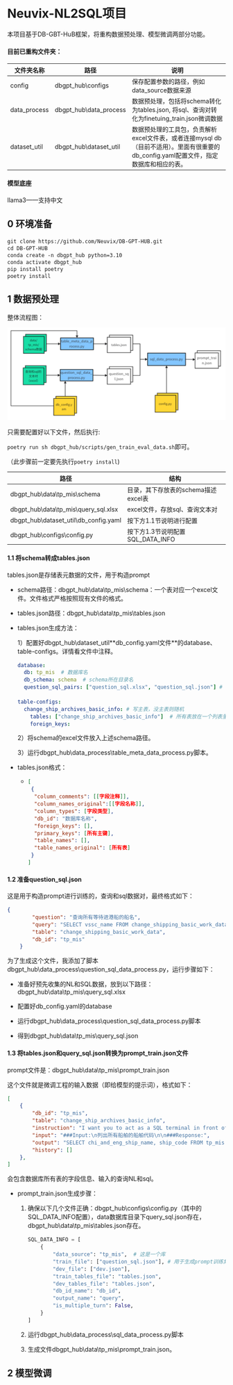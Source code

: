 # Neuvix-NL2SQL项目

本项目基于DB-GBT-HuB框架，将重构数据预处理、模型微调两部分功能。

#### 目前已重构文件夹：

| 文件夹名称   | 路径                   | 说明                                                         |
| ------------ | ---------------------- | ------------------------------------------------------------ |
| config       | dbgpt_hub\configs      | 保存配置参数的路径，例如data_source数据来源                  |
| data_process | dbgpt_hub\data_process | 数据预处理，包括将schema转化为tables.json, 将sql、查询对转化为finetuing_train.json微调数据 |
| dataset_util | dbgpt_hub\dataset_util | 数据预处理的工具包，负责解析excel文件表，或者连接mysql db（目前不适用）。里面有很重要的db_config.yaml配置文件，指定数据库和相应的表。 |

#### 模型底座

llama3——支持中文



## 0 环境准备

```
git clone https://github.com/Neuvix/DB-GPT-HUB.git
cd DB-GPT-HUB
conda create -n dbgpt_hub python=3.10 
conda activate dbgpt_hub
pip install poetry
poetry install
```



## 1 数据预处理

整体流程图：

![1718711592012](1718711592012.png)

只需要配置好以下文件，然后执行:

``poetry run sh dbgpt_hub/scripts/gen_train_eval_data.sh``即可。

（此步骤前一定要先执行`poetry install`)

| 路径                                  | 结构                                |
| ------------------------------------- | ----------------------------------- |
| dbgpt_hub\data\tp_mis\schema          | 目录，其下存放表的schema描述excel表 |
| dbgpt_hub\data\tp_mis\query_sql.xlsx  | excel文件，存放sql、查询文本对      |
| dbgpt_hub\dataset_util\db_config.yaml | 按下方1.1节说明进行配置             |
| dbgpt_hub\configs\config.py           | 按下方1.3节说明配置SQL_DATA_INFO    |



#### 1.1 将schema转成tables.json

tables.json是存储表元数据的文件，用于构造prompt

- schema路径：dbgpt_hub\data\tp_mis\schema：一个表对应一个excel文件。文件格式严格按照现有文件的格式。

- tables.json路径：dbgpt_hub\data\tp_mis\tables.json

- tables.json生成方法：

  1）配置好dbgpt_hub\dataset_util\**db_config.yaml文件**的database、table-configs。详情看文件中注释。

  ```yaml
  database:
    db: tp_mis  # 数据库名
    db_schema: schema  # schema所在目录名
    question_sql_pairs: ["question_sql.xlsx", "question_sql.json"] # 输入、输出的查询、sql文本对文件名称
  
  table-configs:
    change_ship_archives_basic_info: # 写主表，没主表则随机
      tables: ["change_ship_archives_basic_info"]  # 所有表放在一个列表里
      foreign_keys:
  ```

  2）将schema的excel文件放入上述schema路径。

  3）运行dbgpt_hub\data_process\table_meta_data_process.py脚本。

- tables.json格式：

  - ```json
    [
     {
      "column_comments": [[字段注释]],
      "column_names_original":[[字段名称]],
      "column_types": [字段类型],
      "db_id": "数据库名称",
      "foreign_keys": [],
      "primary_keys": [所有主键],
      "table_names": [],
      "table_names_original": [所有表]
     }
    ]
    ```

#### 1.2 准备question_sql.json

这是用于构造prompt进行训练的，查询和sql数据对，最终格式如下：

```json
{
        "question": "查询所有等待进港船的船名",
        "query": "SELECT vssc_name FROM change_shipping_basic_work_data WHERE ship_state=\"预进\"",
        "table": "change_shipping_basic_work_data",
        "db_id": "tp_mis"
    }
```

为了生成这个文件，我添加了脚本dbgpt_hub\data_process\question_sql_data_process.py，运行步骤如下：

- 准备好预先收集的NL和SQL数据，放到以下路径：dbgpt_hub\data\tp_mis\query_sql.xlsx

- 配置好db_config.yaml的database

- 运行dbgpt_hub\data_process\question_sql_data_process.py脚本

- 得到dbgpt_hub\data\tp_mis\query_sql.json

#### 1.3 将tables.json和query_sql.json转换为prompt_train.json文件

prompt文件是：dbgpt_hub\data\tp_mis\prompt_train.json

这个文件就是微调工程的输入数据（即给模型的提示词），格式如下：

```json
[
    {
        "db_id": "tp_mis",
        "table": "change_ship_archives_basic_info",
        "instruction": "I want you to act as a SQL terminal in front of an example database, you need only to return the sql command to me.Below is an instruction that describes a task, Write a response that appropriately completes the request.\n\"\n##Instruction:\ntp_mis contains tables such as change_ship_archives_basic_info. Table change_ship_archives_basic_info has columns such as id, ship_code, chi_and_eng_ship_name, nationality, ship_call_number, ship_imo_number, vessel_class, box_total, total_tonnage_of_ships, net_tonnage_of_ships, ships_deadweight_tonnage, ship_length, bow_position, chimney_position, ship_type_depth, ship_width, ship_height, ship_speed, date_of_construction, ship_type, Liner_identification, group_code, mmsi_code, bei_number, number_of_hatches, number_of_bow_shells, number_of_hatch_covers, empty_draft_tonnage, Heavy_load_draft_tonnage, number_of_deck_starting_layer, beihao_arrangement_order, slot_way, stowage_scheme, belonging_to_the_dock, create_date_time, del_flag, chi_ship_name, eng_ship_name. The comments of columns are 主键ID, 船舶代码, 中英文船名, 国籍, 船舶呼号, 船舶IMO号, 船舶等级？, 总箱量, 船舶总吨位, 船舶净吨位, 船舶载重吨, 船舶长度, 船头位置, 烟囱位置, 船舶型深, 船舶宽度, 船舶高度, 船舶速度, 建造日期, 船舶类型, 班轮标识, 集团代码, MMSI代码, 贝数量, 舱口数, 船头贝数, 舱盖数, 空载吃水吨位, 重载吃水吨位, 甲板起始层序号, 贝号排列顺序, slot_way?, stowage_scheme?, 所属码头, 记录创建时间, 删除标记。0-未删除；1-已删除, 中文船名, 英文船名. id is the primary key.\n\n",
        "input": "###Input:\n列出所有船舶的船舶代码\n\n###Response:",
        "output": "SELECT chi_and_eng_ship_name, ship_code FROM tp_mis.change_ship_archives_basic_info;",
        "history": []
    },
]
```

会包含数据库所有表的字段信息、输入的查询NL和sql。

- prompt_train.json生成步骤：

  1. 确保以下几个文件正确：dbgpt_hub\configs\config.py（其中的SQL_DATA_INFO配置），data数据库目录下query_sql.json存在，dbgpt_hub\data\tp_mis\tables.json存在。

     ```python
     SQL_DATA_INFO = [
         {
             "data_source": "tp_mis",  # 这是一个库
             "train_file": ["question_sql.json"], # 用于生成prompt训练集的初始数据集，可以加多个训练数据集, "train_others.json"
             "dev_file": ["dev.json"],
             "train_tables_file": "tables.json",
             "dev_tables_file": "tables.json",
             "db_id_name": "db_id",
             "output_name": "query",
             "is_multiple_turn": False,
         }
     ]
     ```

     

  2. 运行dbgpt_hub\data_process\sql_data_process.py脚本

  3. 生成文件dbgpt_hub\data\tp_mis\prompt_train.json。



## 2 模型微调


